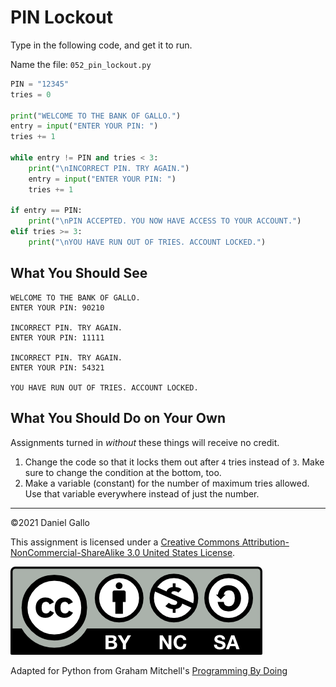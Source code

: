 # PIN Lockout

Type in the following code, and get it to run.

Name the file: `052_pin_lockout.py`

```python
PIN = "12345"
tries = 0

print("WELCOME TO THE BANK OF GALLO.")
entry = input("ENTER YOUR PIN: ")
tries += 1

while entry != PIN and tries < 3:
    print("\nINCORRECT PIN. TRY AGAIN.")
    entry = input("ENTER YOUR PIN: ")
    tries += 1

if entry == PIN:
    print("\nPIN ACCEPTED. YOU NOW HAVE ACCESS TO YOUR ACCOUNT.")
elif tries >= 3:
    print("\nYOU HAVE RUN OUT OF TRIES. ACCOUNT LOCKED.")
```

What You Should See
-------------------

```
WELCOME TO THE BANK OF GALLO.
ENTER YOUR PIN: 90210

INCORRECT PIN. TRY AGAIN.
ENTER YOUR PIN: 11111

INCORRECT PIN. TRY AGAIN.
ENTER YOUR PIN: 54321

YOU HAVE RUN OUT OF TRIES. ACCOUNT LOCKED.
```

What You Should Do on Your Own
------------------------------
Assignments turned in *without* these things will receive
no credit.

1. Change the code so that it locks them out after `4` tries instead of `3`. Make sure to change the condition at the bottom, too.
2. Make a variable (constant) for the number of maximum tries allowed. Use that variable everywhere instead of just the number.

---

©2021 Daniel Gallo


This assignment is licensed under a
[Creative Commons Attribution-NonCommercial-ShareAlike 3.0 United States License](https://creativecommons.org/licenses/by-nc-sa/3.0/us/deed.en_US).  

![Creative Commons License](images/by-nc-sa.png)

Adapted for Python from Graham Mitchell's [Programming By Doing](https://programmingbydoing.com/)